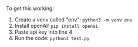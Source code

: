 To get this working:

1. Create a venv called "env": `python3 -m venv env`
2. Install openAI: `pip install openai`
3. Paste api key into line 4
4. Run the code: `python3 test.py`